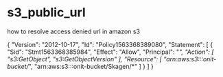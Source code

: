 # s3_public_url
how to resolve access denied url in amazon s3

{
    "Version": "2012-10-17",
    "Id": "Policy1563368389080",
    "Statement": [
        {
            "Sid": "Stmt1563368385984",
            "Effect": "Allow",
            "Principal": "*",
            "Action": [
                "s3:GetObject",
                "s3:GetObjectVersion"
            ],
            "Resource": [
                "arn:aws:s3:::onit-bucket/*",
                "arn:aws:s3:::onit-bucket/Skagen/*"
            ]
        }
    ]
}

